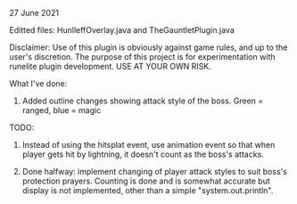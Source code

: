 27 June 2021

Editted files: HunlleffOverlay.java and TheGauntletPlugin.java

Disclaimer: Use of this plugin is obviously against game rules, and up to the user's discretion. The purpose of this project is for experimentation with runelite plugin development. USE AT YOUR OWN RISK.

What I've done:

1. Added outline changes showing attack style of the boss. Green = ranged, blue = magic

TODO:

1. Instead of using the hitsplat event, use animation event so that when player gets hit by lightning, it doesn't count as the boss's attacks.

2. Done halfway: implement changing of player attack styles to suit boss's protection prayers. Counting is done and is somewhat accurate but display is not implemented, other than a simple "system.out.println".
